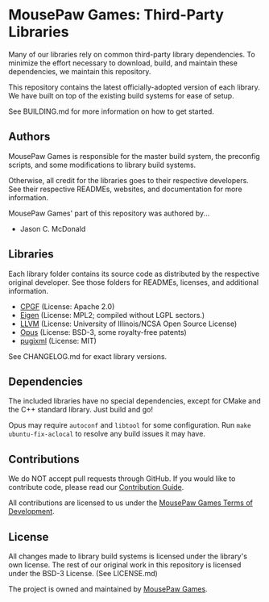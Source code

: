# MousePaw Games: Third-Party Libraries

Many of our libraries rely on common third-party library dependencies. To minimize the effort
necessary to download, build, and maintain these dependencies, we maintain this repository.

This repository contains the latest officially-adopted version of each library. We have built
on top of the existing build systems for ease of setup.

See BUILDING.md for more information on how to get started.

## Authors

MousePaw Games is responsible for the master build system, the preconfig scripts, and some
modifications to library build systems.

Otherwise, all credit for the libraries goes to their respective developers. See their respective
READMEs, websites, and documentation for more information.

MousePaw Games' part of this repository was authored by...

- Jason C. McDonald

## Libraries

Each library folder contains its source code as distributed by the respective original developer.
See those folders for READMEs, licenses, and additional information.

 - [CPGF][4] (License: Apache 2.0)
 - [Eigen][5] (License: MPL2; compiled without LGPL sectors.)
 - [LLVM][7] (License: University of Illinois/NCSA Open Source License)
 - [Opus][6] (License: BSD-3, some royalty-free patents)
 - [pugixml][8] (License: MIT)

See CHANGELOG.md for exact library versions.

## Dependencies

The included libraries have no special dependencies, except for CMake and the C++ standard library.
Just build and go!

Opus may require `autoconf` and `libtool` for some configuration. Run `make ubuntu-fix-aclocal`
to resolve any build issues it may have.

## Contributions

We do NOT accept pull requests through GitHub.
If you would like to contribute code, please read our
[Contribution Guide][2].

All contributions are licensed to us under the
[MousePaw Games Terms of Development][3].

## License

All changes made to library build systems is licensed under the library's own license. The rest
of our original work in this repository is licensed under the BSD-3 License. (See LICENSE.md)

The project is owned and maintained by [MousePaw Games][1].

[1]: http://www.mousepawgames.com/
[2]: http://www.mousepawgames.com/opensource#contribute
[3]: http://www.mousepawgames.com/termsofdevelopment
[4]: http://www.cpgf.org/
[5]: http://eigen.tuxfamily.org/
[6]: https://opus-codec.org/
[7]: http://llvm.org/
[8]: http://pugixml.org/
